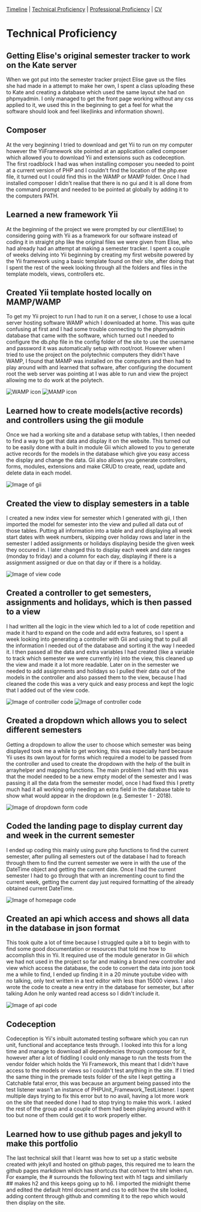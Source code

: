 [Timeline](index.md) | [Technical Proficiency](technical.md) | [Professional Proficiency](professional.md) | [CV](cv.md)

# Technical Proficiency

## Getting Elise's original semester tracker to work on the Kate server

When we got put into the semester tracker project Elise gave us the files she had made in a attempt to make her own, I spent a class uploading these to Kate and creating a database which used the same layout she had on phpmyadmin.  I only managed to get the front page working without any css applied to it, we used this in the beginning to get a feel for what the software should look and feel like(links and information shown).

## Composer

At the very beginning I tried to download and get Yii to run on my computer however the YiiFramework site pointed at an application called composer which allowed you to download Yii and extensions such as codeception.  The first roadblock I had was when installing composer you needed to point at a current version of PHP and I couldn't find the location of the php.exe file, it turned out I could find this in the WAMP or MAMP folder.  Once I had installed composer I didn't realise that there is no gui and it is all done from the command prompt and needed to be pointed at globally by adding it to the computers PATH.

## Learned a new framework Yii
At the beginning of the project we were prompted by our client(Elise) to considering going with Yii as a framework for our software instead of coding it in straight php like the original files we were given from Elise, who had already had an attempt at making a semester tracker.  I spent a couple of weeks delving into Yii beginning by creating my first website powered by the Yii framework using a basic template found on their site, after doing that I spent the rest of the week looking through all the folders and files in the template models, views, controllers etc.

## Created Yii template hosted locally on MAMP/WAMP
To get my Yii project to run I had to run it on a server, I chose to use a local server hosting software WAMP which I downloaded at home.  This was quite confusing at first and I had some trouble connecting to the phpmyadmin database that came with the software, which turned out I needed to configure the db.php file in the config folder of the site to use the username and password it was automatically setup with root/root.  However when I tried to use the project on the polytechnic computers they didn't have WAMP, I found that MAMP was installed on the computers and then had to play around with and learned that software, after configuring the document root the web server was pointing at I was able to run and view the project allowing me to do work at the polytech.

![WAMP icon](images/wamp.PNG) ![MAMP icon](images/mamp.PNG)

## Learned how to create models(active records) and controllers using the gii module
Once we had a working site and a database setup with tables, I then needed to find a way to get that data and display it on the website.  This turned out to be easily done with a built in module Gii which allowed to you to generate active records for the models in the database which give you easy access the display and change the data.  Gii also allows you generate controllers, forms, modules, extensions and make CRUD to create, read, update and delete data in each model.

![Image of gii](images/gii.PNG)

## Created the view to display semesters in a table

I created a new index view for semester which I generated with gii, I then imported the model for semester into the view and pulled all data out of those tables.  Putting all information into a table and and displaying all week start dates with week numbers, skipping over holiday rows and later in the semester I added assignments or holidays displaying beside the given week they occured in.  I later changed this to display each week and date ranges (monday to friday) and a column for each day, displaying if there is a assignment assigned or due on that day or if there is a holiday.

![Image of view code](images/view.PNG)

## Created a controller to get semesters, assignments and holidays, which is then passed to a view

I had written all the logic in the view which led to a lot of code repetition and made it hard to expand on the code and add extra features, so I spent a week looking into generating a controller with Gii and using that to pull all the information I needed out of the database and sorting it the way I needed it.  I then passed all the data and extra variables I had created (like a variable to track which semester we were currently in) into the view, this cleaned up the view and made it a lot more readable.  Later on in the semester we needed to add assignments and holidays so I pulled their data out of the models in the controller and also passed them to the view, because I had cleaned the code this was a very quick and easy process and kept the logic that I added out of the view code.

![Image of controller code](images/controller1.PNG)
![Image of controller code](images/controller2.PNG)

## Created a dropdown which allows you to select different semesters

Getting a dropdown to allow the user to choose which semester was being displayed took me a while to get working, this was especially hard because Yii uses its own layout for forms which required a model to be passed from the controller and used to create the dropdown with the help of the built in arrayhelper and mapping functions.  The main problem I had with this was that the model needed to be a new empty model of the semester and I was passing it all the data from the semester model, once I had fixed this I pretty much had it all working only needing an extra field in the database table to show what would appear in the dropdown (e.g. Semester 1 - 2018).

![Image of dropdown form code](images/dropdown1.PNG)

## Coded the landing page to display current day and week in the current semester

I ended up coding this mainly using pure php functions to find the current semester, after pulling all semesters out of the database I had to foreach through them to find the current semester we were in with the use of the DateTime object and getting the current date.  Once I had the current semester I had to go through that with an incrementing count to find the current week, getting the current day just required formatting of the already obtained current DateTime.

![Image of homepage code](images/homepage.PNG)

## Created an api which access and shows all data in the database in json format

This took quite a lot of time because I struggled quite a bit to begin with to find some good documentation or resources that told me how to accomplish this in Yii.  It required use of the module generator in Gii which we had not used in the project so far and making a brand new controller and view which access the database, the code to convert the data into json took me a while to find, I ended up finding it in a 20 minute youtube video with no talking, only text written in a text editor with less than 15000 views.  I also wrote the code to create a new entry in the database for semester, but after talking Adon he only wanted read access so I didn't include it.

![Image of api code](images/api.PNG)

## Codeception

Codeception is Yii's inbuilt automated testing software which you can run unit, functional and acceptance tests through.  I looked into this for a long time and manage to download all dependencies through composer for it, however after a lot of fiddling I could only manage to run the tests from the vendor folder which holds the Yii Framework, this meant that I didn't have access to the models or views so I couldn't test anything in the site.  If I tried the same thing in the premade tests folder of the site I kept getting a Catchable fatal error, this was because an argument being passed into the test listener wasn't an instance of PHPUnit_Framework_TestListener.  I spent multiple days trying to fix this error but to no avail, having a lot more work on the site that needed done I had to stop trying to make this work.  I asked the rest of the group and a couple of them had been playing around with it too but none of them could get it to work properly either.

## Learned how to use github pages and jekyll to make this portfolio

The last technical skill that I learnt was how to set up a static website created with jekyll and hosted on github pages, this required me to learn the github pages markdown which has shortcuts that convert to html when run.  For example, the # surrounds the following text with h1 tags and similiarly ## makes h2 and this keeps going up to h6.  I imported the midnight theme and edited the default html document and css to edit how the site looked, adding content through github and commiting it to the repo which would then display on the site.
